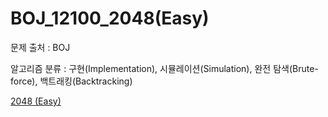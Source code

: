 # BOJ_12100_2048(Easy)
문제 출처 : BOJ

알고리즘 분류 : 구현(Implementation), 시뮬레이션(Simulation), 완전 탐색(Brute-force), 백트래킹(Backtracking)

[2048 (Easy)](https://www.acmicpc.net/problem/12100)